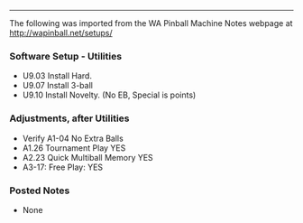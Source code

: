 ***
The following was imported from the WA Pinball Machine Notes webpage at http://wapinball.net/setups/
### Software Setup - Utilities
-   U9.03 Install Hard.
-   U9.07 Install 3-ball
-   U9.10 Install Novelty. (No EB, Special is points)
### Adjustments, after Utilities
-   Verify A1-04 No Extra Balls
-   A1.26 Tournament Play YES
-   A2.23 Quick Multiball Memory YES
-   A3-17: Free Play: YES
### Posted Notes
-   None